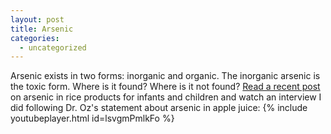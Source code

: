 ```yaml
---
layout: post
title: Arsenic
categories:
  - uncategorized
---
```



Arsenic exists in two forms: inorganic and organic. The inorganic arsenic is the toxic form. Where is it found? Where is it not found? [Read a recent post](http://seattlemamadoc.seattlechildrens.org/should-i-feed-my-baby-and-children-rice-arsenic-rice/) on arsenic in rice products for infants and children and watch an interview I did following Dr. Oz's statement about arsenic in apple juice: {% include youtubeplayer.html id=lsvgmPmlkFo %}

&nbsp;

&nbsp;